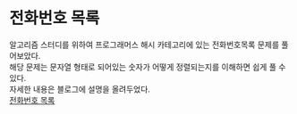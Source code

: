 # 전화번호 목록

알고리즘 스터디를 위하여 프로그래머스 해시 카테고리에 있는 전화번호목록 문제를 풀어보았다.  
해당 문제는 문자열 형태로 되어있는 숫자가 어떻게 정렬되는지를 이해하면 쉽게 풀 수 있다.  
자세한 내용은 블로그에 설명을 올려두었다.  
[전화번호 목록](https://skgudwn34.tistory.com/15)